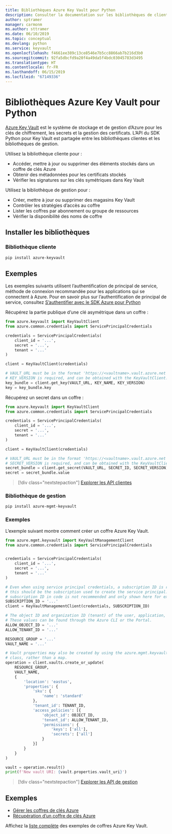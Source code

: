 ```yaml
---
title: Bibliothèques Azure Key Vault pour Python
description: Consulter la documentation sur les bibliothèques de client Python pour Azure Key Vault
author: sptramer
manager: carmonm
ms.author: sttramer
ms.date: 06/10/2019
ms.topic: conceptual
ms.devlang: python
ms.service: keyvault
ms.openlocfilehash: f4661ee389c13ce8546e7b5cc8866ab7b216d3b0
ms.sourcegitcommit: 92fa5dbcfd9a20f4a49da5f4bdc03045783d3495
ms.translationtype: HT
ms.contentlocale: fr-FR
ms.lasthandoff: 06/15/2019
ms.locfileid: "67149336"
---
```

# <a name="azure-key-vault-libraries-for-python"></a>Bibliothèques Azure Key Vault pour Python

[Azure Key Vault](/azure/key-vault/) est le système de stockage et de gestion d’Azure pour les clés de chiffrement, les secrets et la gestion des certificats. L’API du SDK Python pour Key Vault est partagée entre les bibliothèques clientes et les bibliothèques de gestion.

Utilisez la bibliothèque cliente pour :
- Accéder, mettre à jour ou supprimer des éléments stockés dans un coffre de clés Azure
- Obtenir des métadonnées pour les certificats stockés
- Vérifier les signatures sur les clés symétriques dans Key Vault

Utilisez la bibliothèque de gestion pour :
- Créer, mettre à jour ou supprimer des magasins Key Vault
- Contrôler les stratégies d’accès au coffre
- Lister les coffres par abonnement ou groupe de ressources
- Vérifier la disponibilité des noms de coffre

## <a name="install-the-libraries"></a>Installer les bibliothèques

### <a name="client-library"></a>Bibliothèque cliente

```bash
pip install azure-keyvault
```

## <a name="examples"></a>Exemples

Les exemples suivants utilisent l’authentification de principal de service, méthode de connexion recommandée pour les applications qui se connectent à Azure. Pour en savoir plus sur l’authentification de principal de service, consultez [S’authentifier avec le SDK Azure pour Python](https://docs.microsoft.com/en-us/python/azure/python-sdk-azure-authenticate)

Récupérez la partie publique d’une clé asymétrique dans un coffre :

```python
from azure.keyvault import KeyVaultClient
from azure.common.credentials import ServicePrincipalCredentials

credentials = ServicePrincipalCredentials(
    client_id = '...',
    secret = '...',
    tenant = '...'
)

client = KeyVaultClient(credentials)

# VAULT_URL must be in the format 'https://<vaultname>.vault.azure.net'
# KEY_VERSION is required, and can be obtained with the KeyVaultClient.get_key_versions(self, vault_url, key_name) API
key_bundle = client.get_key(VAULT_URL, KEY_NAME, KEY_VERSION)
key = key_bundle.key
```

Récupérez un secret dans un coffre :

```python
from azure.keyvault import KeyVaultClient
from azure.common.credentials import ServicePrincipalCredentials

credentials = ServicePrincipalCredentials(
    client_id = '...',
    secret = '...',
    tenant = '...'
)

client = KeyVaultClient(credentials)

# VAULT_URL must be in the format 'https://<vaultname>.vault.azure.net'
# SECRET_VERSION is required, and can be obtained with the KeyVaultClient.get_secret_versions(self, vault_url, secret_id) API
secret_bundle = client.get_secret(VAULT_URL, SECRET_ID, SECRET_VERSION)
secret = secret_bundle.value
```

> [!div class="nextstepaction"]
> [Explorer les API clientes](/python/api/overview/azure/keyvault/client)

### <a name="management-library"></a>Bibliothèque de gestion

```bash
pip install azure-mgmt-keyvault
```

### <a name="example"></a>Exemples

L’exemple suivant montre comment créer un coffre Azure Key Vault. 

```python
from azure.mgmt.keyvault import KeyVaultManagementClient
from azure.common.credentials import ServicePrincipalCredentials


credentials = ServicePrincipalCredentials(
    client_id = '...',
    secret = '...',
    tenant = '...'
)

# Even when using service principal credentials, a subscription ID is required. For service principals,
# this should be the subscription used to create the service principal. Storing a token like a valid
# subscription ID in code is not recommended and only shown here for example purposes.
SUBSCRIPTION_ID = '...'
client = KeyVaultManagementClient(credentials, SUBSCRIPTION_ID)

# The object ID and organization ID (tenant) of the user, application, or service principal for access policies.
# These values can be found through the Azure CLI or the Portal.
ALLOW_OBJECT_ID = '...'
ALLOW_TENANT_ID = '...'

RESOURCE_GROUP = '...'
VAULT_NAME = '...'

# Vault properties may also be created by using the azure.mgmt.keyvault.models.VaultCreateOrUpdateParameters
# class, rather than a map. 
operation = client.vaults.create_or_update(
    RESOURCE_GROUP,
    VAULT_NAME,
    {
        'location': 'eastus',
        'properties': {
            'sku': {
                'name': 'standard'
            },
            'tenant_id': TENANT_ID,
            'access_policies': [{
                'object_id': OBJECT_ID,
                'tenant_id': ALLOW_TENANT_ID,
                'permissions': {
                    'keys': ['all'],
                    'secrets': ['all']
                }
            }]
        }
    }
)

vault = operation.result()
print(f'New vault URI: {vault.properties.vault_uri}')
```

> [!div class="nextstepaction"]
> [Explorer les API de gestion](/python/api/overview/azure/keyvault/management)

## <a name="samples"></a>Exemples
* [Gérer les coffres de clés Azure][1] 
* [Récupération d’un coffre de clés Azure][2]

[1]: https://azure.microsoft.com/resources/samples/key-vault-python-manage/
[2]: https://azure.microsoft.com/resources/samples/key-vault-recovery-python/

Affichez la [liste complète](https://azure.microsoft.com/resources/samples/?platform=python&term=key+vault) des exemples de coffres Azure Key Vault. 
